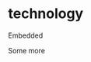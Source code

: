 # technology

Embedded

<object data="/Diagram.svg" width="300" height="300"> </object>


Some more
